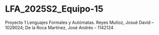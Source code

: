 # LFA_2025S2_Equipo-15
Proyecto 1 Lenguajes Formales y Autómatas. 
Reyes Muñoz, Josué David – 1029024;
De la Roca Martínez, José Andrés – 1142124

